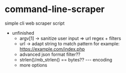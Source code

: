 # command-line-scraper
simple cli web scraper script
- unfinished
  - argv[1] -> sanitize user input => url regex + filters
  - url     -> adapt string to match pattern for example: https://example.com/index.php
  - advanced json format filter??
  - strlen()/mb_strlen() == bytes?? --- encoding
  - more options
